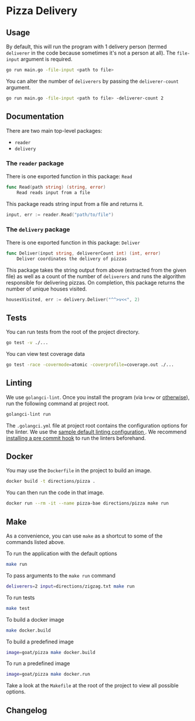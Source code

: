 # Pizza Delivery

## Usage

By default, this will run the program with 1 delivery person (termed `deliverer` in the code because sometimes it's not a person at all). The `file-input` argument is required.
```bash
go run main.go -file-input <path to file>
```

You can alter the number of `deliverers` by passing the `deliverer-count` argument.
```bash
go run main.go -file-input <path to file> -deliverer-count 2
```

## Documentation

There are two main top-level packages:
- `reader`
- `delivery`

### The `reader` package

There is one exported function in this package: `Read`

```go
func Read(path string) (string, error)
    Read reads input from a file
```

This package reads string input from a file and returns it.

```go
input, err := reader.Read("path/to/file")
```

### The `delivery` package

There is one exported function in this package: `Deliver`

```go
func Deliver(input string, delivererCount int) (int, error)
    Deliver coordinates the delivery of pizzas
```

This package takes the string output from above (extracted from the given file) as well as a count of the number of `deliverers` and runs the algorithm responsible for delivering pizzas. On completion, this package returns the number of unique houses visited.

```go
housesVisited, err := delivery.Deliver("^^>v<<", 2)
```

## Tests

You can run tests from the root of the project directory.
```bash
go test -v ./...
```

You can view test coverage data
```bash
go test -race -covermode=atomic -coverprofile=coverage.out ./...
```

## Linting

We use `golangci-lint`. Once you install the program (via `brew` or [otherwise](https://github.com/golangci/golangci-lint#install-golangci-lint)), run the following command at project root.

```bash
golangci-lint run
```
The `.golangci.yml` file at project root contains the configuration options for the linter. We use the [sample default linting configuration
](https://raw.githubusercontent.com/golangci/golangci-lint/master/.golangci.yml). We recommend [installing a pre commit hook](https://freshman.tech/linting-golang/#setting-up-a-pre-commit-hook) to run the linters beforehand.

## Docker

You may use the `Dockerfile` in the project to build an image.

```bash
docker build -t directions/pizza .
```

You can then run the code in that image.

```bash
docker run --rm -it --name pizza-bae directions/pizza make run
```

## Make

As a convenience, you can use `make` as a shortcut to some of the commands listed above.

To run the application with the default options

```bash
make run
```

To pass arguments to the `make run` command

```bash
deliverers=2 input=directions/zigzag.txt make run
```

To run tests
```bash
make test
```

To build a docker image

```bash
make docker.build
```

To build a predefined image
```bash
image=goat/pizza make docker.build
```

To run a predefined image
```bash
image=goat/pizza make docker.run
```

Take a look at the `Makefile` at the root of the project to view all possible options.

## Changelog

